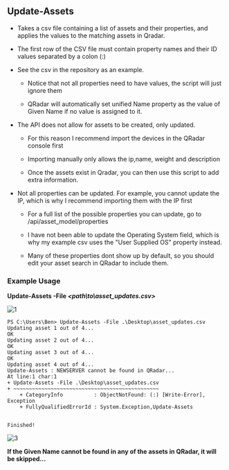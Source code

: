 

## Update-Assets

* Takes a csv file containing a list of assets and their properties, and applies the values to the matching assets in Qradar.

* The first row of the CSV file must contain property names and their ID values separated by a colon (:)

* See the csv in the repository as an example.

  * Notice that not all properties need to have values, the script will just ignore them

  * QRadar will automatically set unified Name property as the value of Given Name if no value is assigned to it. 



* The API does not allow for assets to be created, only updated.

  * For this reason I recommend import the devices in the QRadar console first

  * Importing manually only allows the ip,name, weight and description

  * Once the assets exist in Qradar, you can then use this script to add extra information.

  

* Not all properties can be updated. For example, you cannot update the IP, which is why I recommend importing them with the IP first

  * For a full list of the possible properties you can update, go to /api/asset_model/properties

  * I have not been able to update the Operating System field, which is why my example csv uses the "User Supplied OS" property instead.

  * Many of these properties dont show up by default, so you should edit your asset search in QRadar to include them.



### Example Usage



**Update-Assets -File *\<path\to\asset_updates.csv\>***


![1](https://user-images.githubusercontent.com/26124323/111153752-3b314d80-858a-11eb-9f10-a903d82809aa.png)

```
PS C:\Users\Ben> Update-Assets -File .\Desktop\asset_updates.csv
Updating asset 1 out of 4...
OK
Updating asset 2 out of 4...
OK
Updating asset 3 out of 4...
OK
Updating asset 4 out of 4...
Update-Assets : NEWSERVER cannot be found in QRadar...
At line:1 char:1
+ Update-Assets -File .\Desktop\asset_updates.csv
+ ~~~~~~~~~~~~~~~~~~~~~~~~~~~~~~~~~~~~~~~~~~~~~~~
    + CategoryInfo          : ObjectNotFound: (:) [Write-Error], Exception
    + FullyQualifiedErrorId : System.Exception,Update-Assets


Finished!
```
![3](https://user-images.githubusercontent.com/26124323/111153760-3cfb1100-858a-11eb-9bf0-41e585e94ad7.png)

**If the Given Name cannot be found in any of the assets in QRadar, it will be skipped...**




